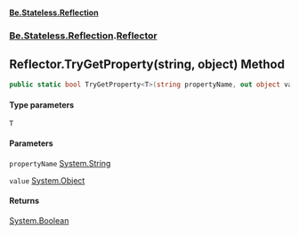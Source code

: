 #### [Be.Stateless.Reflection](README.md 'README')
### [Be.Stateless.Reflection](Be.Stateless.Reflection.md 'Be.Stateless.Reflection').[Reflector](Reflector.md 'Be.Stateless.Reflection.Reflector')

## Reflector.TryGetProperty<T>(string, object) Method

```csharp
public static bool TryGetProperty<T>(string propertyName, out object value);
```
#### Type parameters

<a name='Be.Stateless.Reflection.Reflector.TryGetProperty_T_(string,object).T'></a>

`T`
#### Parameters

<a name='Be.Stateless.Reflection.Reflector.TryGetProperty_T_(string,object).propertyName'></a>

`propertyName` [System.String](https://docs.microsoft.com/en-us/dotnet/api/System.String 'System.String')

<a name='Be.Stateless.Reflection.Reflector.TryGetProperty_T_(string,object).value'></a>

`value` [System.Object](https://docs.microsoft.com/en-us/dotnet/api/System.Object 'System.Object')

#### Returns
[System.Boolean](https://docs.microsoft.com/en-us/dotnet/api/System.Boolean 'System.Boolean')